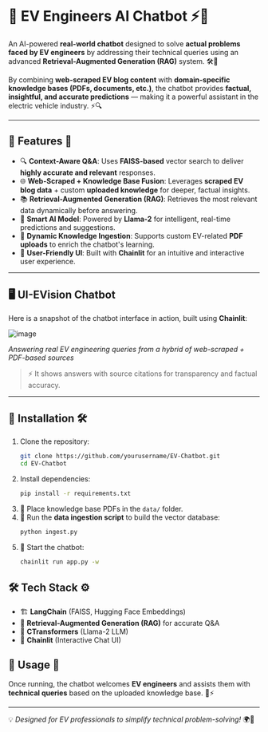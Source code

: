# 🚀 EV Engineers AI Chatbot ⚡🤖  

An AI-powered **real-world chatbot** designed to solve **actual problems faced by EV engineers** by addressing their technical queries using an advanced **Retrieval-Augmented Generation (RAG)** system. 🛠️🔋  

By combining **web-scraped EV blog content** with **domain-specific knowledge bases (PDFs, documents, etc.)**, the chatbot provides **factual, insightful, and accurate predictions** — making it a powerful assistant in the electric vehicle industry. ⚡🔍

---

## 📌 Features 🎯  
- 🔍 **Context-Aware Q&A**: Uses **FAISS-based** vector search to deliver **highly accurate and relevant** responses.  
- 🌐 **Web-Scraped + Knowledge Base Fusion**: Leverages **scraped EV blog data** + custom **uploaded knowledge** for deeper, factual insights.  
- 📚 **Retrieval-Augmented Generation (RAG)**: Retrieves the most relevant data dynamically before answering.  
- 🧠 **Smart AI Model**: Powered by **Llama-2** for intelligent, real-time predictions and suggestions.  
- 📄 **Dynamic Knowledge Ingestion**: Supports custom EV-related **PDF uploads** to enrich the chatbot's learning.  
- 💬 **User-Friendly UI**: Built with **Chainlit** for an intuitive and interactive user experience.  

---

## 🖥️ UI-EVision Chatbot  

Here is a snapshot of the chatbot interface in action, built using **Chainlit**:

![image](https://github.com/user-attachments/assets/d23438b2-c349-4dba-897e-3f096e1789d1)

*Answering real EV engineering queries from a hybrid of web-scraped + PDF-based sources*

> ⚡ It shows answers with source citations for transparency and factual accuracy.

--- 
 

## 🔧 Installation 🛠️  
1. Clone the repository:  
   ```sh
   git clone https://github.com/yourusername/EV-Chatbot.git  
   cd EV-Chatbot
   ```
2. Install dependencies:  
   ```sh
   pip install -r requirements.txt
   ```
3. 📂 Place knowledge base PDFs in the `data/` folder.  
4. 🔄 Run the **data ingestion script** to build the vector database:  
   ```sh
   python ingest.py
   ```
5. 🚀 Start the chatbot:  
   ```sh
   chainlit run app.py -w
   ```

## 🛠 Tech Stack ⚙️  
- 🏗 **LangChain** (FAISS, Hugging Face Embeddings)  
- 🔎 **Retrieval-Augmented Generation (RAG)** for accurate Q&A  
- 🤖 **CTransformers** (Llama-2 LLM)  
- 🎨 **Chainlit** (Interactive Chat UI)  

## 📖 Usage 📝  
Once running, the chatbot welcomes **EV engineers** and assists them with **technical queries** based on the uploaded knowledge base. 🔋⚡

---

💡 *Designed for EV professionals to simplify technical problem-solving!* 🌍🚗
